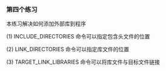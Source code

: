 ### 第四个练习
本练习解决如何添加外部库到程序

(1) INCLUDE_DIRECTORIES 命令可以指定包含头文件的位置

(2) LINK_DIRECTORIES 命令可以指定库文件的位置

(3) TARGET_LINK_LIBRARIES 命令可以将库文件与目标文件链接
